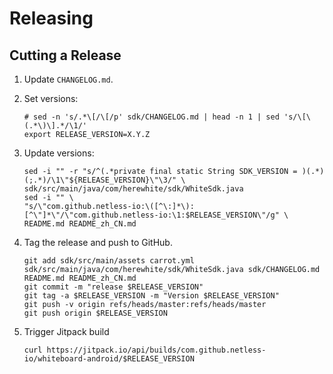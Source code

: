 Releasing
=========

Cutting a Release
-----------------

1. Update `CHANGELOG.md`.

2. Set versions:
   ```
   # sed -n 's/.*\[/\[/p' sdk/CHANGELOG.md | head -n 1 | sed 's/\[\(.*\)\].*/\1/'
   export RELEASE_VERSION=X.Y.Z
   ```
3. Update versions:
   ```shell
   sed -i "" -r "s/^(.*private final static String SDK_VERSION = )(.*)(;.*)/\1\"${RELEASE_VERSION}\"\3/" \
   sdk/src/main/java/com/herewhite/sdk/WhiteSdk.java
   sed -i "" \
   "s/\"com.github.netless-io:\([^\:]*\):[^\"]*\"/\"com.github.netless-io:\1:$RELEASE_VERSION\"/g" \
   README.md README_zh_CN.md
   ```
4. Tag the release and push to GitHub.
   ```shell
   git add sdk/src/main/assets carrot.yml sdk/src/main/java/com/herewhite/sdk/WhiteSdk.java sdk/CHANGELOG.md README.md README_zh_CN.md
   git commit -m "release $RELEASE_VERSION"
   git tag -a $RELEASE_VERSION -m "Version $RELEASE_VERSION"
   git push -v origin refs/heads/master:refs/heads/master
   git push origin $RELEASE_VERSION
   ```
5. Trigger Jitpack build
   ```shell
   curl https://jitpack.io/api/builds/com.github.netless-io/whiteboard-android/$RELEASE_VERSION
   ```